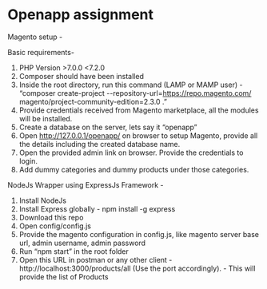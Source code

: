 # Openapp assignment

Magento setup -

Basic requirements-

1. PHP Version >7.0.0 <7.2.0
2. Composer should have been installed
3. Inside the root directory, run this command (LAMP or MAMP user) - “composer create-project --repository-url=https://repo.magento.com/ magento/project-community-edition=2.3.0 .”
4. Provide credentials received from Magento marketplace, all the modules will be installed.
5. Create a database on the server, lets say it “openapp”
6. Open http://127.0.0.1/openapp/ on browser to setup Magento, provide all the details including the created database name.
7. Open the provided admin link on browser. Provide the credentials to login.
8. Add dummy categories and dummy products under those categories.

NodeJs Wrapper using ExpressJs Framework -

1. Install NodeJs
2. Install Express globally - npm install -g express
3. Download this repo
4. Open config/config.js
5. Provide the magento configuration in config.js, like magento server base url, admin username, admin password
6. Run “npm start” in the root folder
7. Open this URL in postman or any other client - http://localhost:3000/products/all (Use the port accordingly). - This will provide the list of Products
